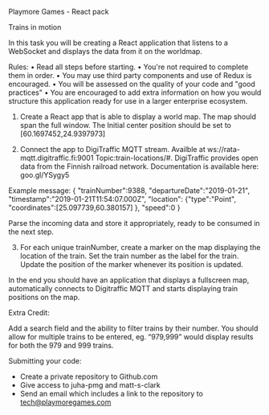 Playmore Games - React pack 

Trains in motion

In this task you will be creating a React application that listens to a  
WebSocket and displays the data from it on the worldmap.

Rules:
• Read all steps before starting.
• You're not required to complete them in order. 
• You may use third party components and use of Redux is encouraged. 
• You will be assessed on the quality of your code and "good practices" 
• You are encouraged to add extra information on how you would structure this application ready for use in a larger enterprise ecosystem.

1) Create a React app that is able to display a world map. The map should span the full window. The Initial center position should be set to [60.1697452,24.9397973]

2) Connect the app to DigiTraffic MQTT stream. Availble at ws://rata-mqtt.digitraffic.fi:9001 Topic:train-locations/#. DigiTraffic provides open data from the Finnish railroad network. Documentation is available here: goo.gl/YSygy5

Example message:
{
 "trainNumber":9388,
 "departureDate":"2019-01-21",
 "timestamp":"2019-01-21T11:54:07.000Z",
 "location":
   {"type":"Point",
    "coordinates":[25.097739,60.380157]
   },
 "speed":0
} 

Parse the incoming data and store it appropriately, ready to be consumed in the next step. 

3) For each unique trainNumber, create a marker on the map displaying the location of the train. Set the train number as the label for the train. Update the position of the marker whenever its position is updated. 

In the end you should have an application that displays a fullscreen map, automatically connects to Digitraffic MQTT and starts displaying train positions on the map.



Extra Credit:

Add a search field and the ability to filter trains by their number. You should allow for multiple trains to be entered, eg. “979,999” would display results for both the 979 and 999 trains. 



Submitting your code:

* Create a private repository to Github.com
* Give access to juha-pmg and matt-s-clark
* Send an email which includes a link to the repository to tech@playmoregames.com